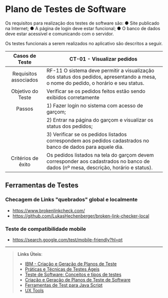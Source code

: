# Plano de Testes de Software


Os requisitos para realização dos testes de software são:
●	Site publicado na Internet;
●	A página de login deve estar funcional;
●	O banco de dados deve estar acessível e comunicando com o servidor.


Os testes funcionais a serem realizados no aplicativo são descritos a seguir.


|Casos de Teste |CT-01 - Visualizar pedidos|
|:--------------:        |---------------------------------------|
|Requisitos associados   | RF-11 O sistema deve permitir a visualização dos status dos pedidos, apresentando a mesa, o nome do pedido, o horário e seu status.|
|Objetivo do Teste       | Verificar se os pedidos feitos estão sendo exibidos corretamente|
|Passos                  | 1) Fazer login no sistema com acesso de garçom;|
|                        | 2) Entrar na página do garçom e visualizar os status dos pedidos;|
|                        | 3) Verificar se os pedidos listados correspondem aos pedidos cadastrados no banco de dados para aquele dia.|
| Critérios de êxito     | Os pedidos listados na tela do garçom devem corresponder aos cadastrados no banco de dados (nº mesa, descrição, horário e status).


## Ferramentas de Testes
### Checagem de Links "quebrados" global e localmente
- https://www.brokenlinkcheck.com/
- https://github.com/LukasHechenberger/broken-link-checker-local

### Teste de compatibilidade mobile
- https://search.google.com/test/mobile-friendly?hl=pt


***
 
> **Links Úteis**:
> - [IBM - Criação e Geração de Planos de Teste](https://www.ibm.com/developerworks/br/local/rational/criacao_geracao_planos_testes_software/index.html)
> - [Práticas e Técnicas de Testes Ágeis](http://assiste.serpro.gov.br/serproagil/Apresenta/slides.pdf)
> -  [Teste de Software: Conceitos e tipos de testes](https://blog.onedaytesting.com.br/teste-de-software/)
> - [Criação e Geração de Planos de Teste de Software](https://www.ibm.com/developerworks/br/local/rational/criacao_geracao_planos_testes_software/index.html)
> - [Ferramentas de Test para Java Script](https://geekflare.com/javascript-unit-testing/)
> - [UX Tools](https://uxdesign.cc/ux-user-research-and-user-testing-tools-2d339d379dc7)
